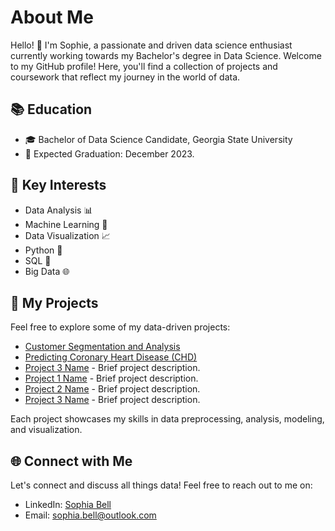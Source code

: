 # About Me

Hello! 👋 I'm Sophie, a passionate and driven data science enthusiast currently working towards my Bachelor's degree in Data Science. Welcome to my GitHub profile! Here, you'll find a collection of projects and coursework that reflect my journey in the world of data.

## 📚 Education

- 🎓 Bachelor of Data Science Candidate, Georgia State University
- 📅 Expected Graduation: December 2023.

## 🌟 Key Interests

- Data Analysis 📊
- Machine Learning 🤖
- Data Visualization 📈
- Python 🐍
- SQL 📜
- Big Data 🌐

## 📁 My Projects

Feel free to explore some of my data-driven projects:

- [Customer Segmentation and Analysis](https://github.com/Sophie-Bell/Customer-Segmentation-and-Analysis)
- [Predicting Coronary Heart Disease (CHD)](https://github.com/Sophie-Bell/Predicting-CHD/tree/main)
- [Project 3 Name](Project_3_Link) - Brief project description.
- [Project 1 Name](Project_1_Link) - Brief project description.
- [Project 2 Name](Project_2_Link) - Brief project description.
- [Project 3 Name](Project_3_Link) - Brief project description.

Each project showcases my skills in data preprocessing, analysis, modeling, and visualization.

## 🌐 Connect with Me 

Let's connect and discuss all things data! Feel free to reach out to me on:

- LinkedIn: [Sophia Bell](www.linkedin.com/in/sophie-bell-b82396239)
- Email: sophia.bell@outlook.com
